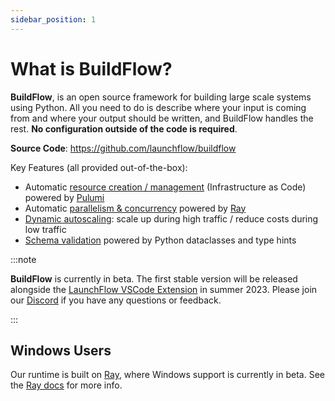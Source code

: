 ```yaml
---
sidebar_position: 1
---
```


# What is BuildFlow?

**BuildFlow**, is an open source framework for building large scale systems using Python. All you need to do is describe where your input is coming from and where your output should be written, and BuildFlow handles the rest. **No configuration outside of the code is required**.

**Source Code**: https://github.com/launchflow/buildflow

Key Features (all provided out-of-the-box):

- Automatic [resource creation / management](../features/resource-creation) (Infrastructure as Code) powered by [Pulumi](https://github.com/pulumi/pulumi)
- Automatic [parallelism & concurrency](../features/parallelism.md) powered by [Ray](https://github.com/ray-project/ray)
- [Dynamic autoscaling](../features/autoscaling.md): scale up during high traffic / reduce costs during low traffic
- [Schema validation](../features/schema-validation) powered by Python dataclasses and type hints

:::note

**BuildFlow** is currently in beta. The first stable version will be released alongside the [LaunchFlow VSCode Extension](https://www.launchflow.com/) in summer 2023. Please join our [Discord](https://discordapp.com/invite/wz7fjHyrCA) if you have any questions or feedback.

:::

## Windows Users

Our runtime is built on [Ray](https://ray.io/), where Windows support is currently in beta. See the [Ray docs](https://docs.ray.io/en/latest/ray-overview/installation.html#windows-support) for more info.
